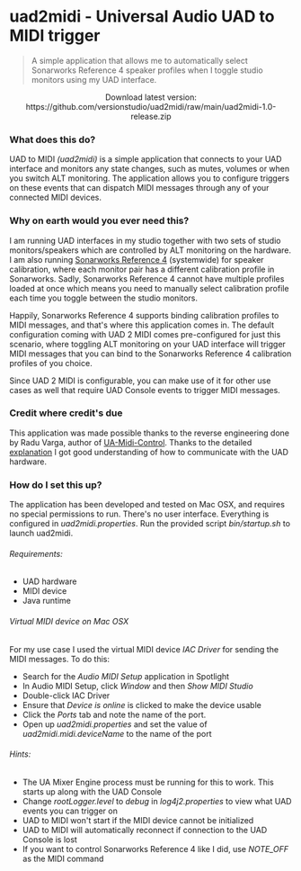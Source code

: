 # uad2midi - Universal Audio UAD to MIDI trigger

> A simple application that allows me to automatically select Sonarworks Reference 4 speaker profiles when I toggle studio monitors using my UAD interface.

<p align="center">
Download latest version: 
https://github.com/versionstudio/uad2midi/raw/main/uad2midi-1.0-release.zip
</p>

### What does this do?

UAD to MIDI *(uad2midi)* is a simple application that connects to your UAD interface and monitors any state changes, such as mutes, volumes or when you switch ALT monitoring. The application allows you to configure triggers on these events that can dispatch MIDI messages through any of your connected MIDI devices.

### Why on earth would you ever need this?

I am running UAD interfaces in my studio together with two sets of studio monitors/speakers which are controlled by ALT monitoring on the hardware. I am also running [Sonarworks Reference 4](https://www.sonarworks.com/reference) (systemwide) for speaker calibration, where each monitor pair has a different calibration profile in Sonarworks. Sadly, Sonarworks Reference 4 cannot have multiple profiles loaded at once which means you need to manually select calibration profile each time you toggle between the studio monitors.

Happily, Sonarworks Reference 4 supports binding calibration profiles to MIDI messages, and that's where this application comes in. The default configuration coming with UAD 2 MIDI comes pre-configured for just this scenario, where toggling ALT monitoring on your UAD interface will trigger MIDI messages that you can bind to the Sonarworks Reference 4 calibration profiles of you choice. 

Since UAD 2 MIDI is configurable, you can make use of it for other use cases as well that require UAD Console events to trigger MIDI messages.

### Credit where credit's due

This application was made possible thanks to the reverse engineering done by Radu Varga, author of [UA-Midi-Control](https://github.com/raduvarga/UA-Midi-Control). Thanks to the detailed [explanation](https://github.com/raduvarga/UA-Midi-Control#ok-so-how-did-you-do-it) I got good understanding of how to communicate with the UAD hardware.

### How do I set this up?

The application has been developed and tested on Mac OSX, and requires no special permissions to run. There's no user interface. Everything is configured in *uad2midi.properties*. Run the provided script *bin/startup.sh* to launch uad2midi.

###### Requirements:
- UAD hardware
- MIDI device
- Java runtime

###### Virtual MIDI device on Mac OSX
For my use case I used the virtual MIDI device *IAC Driver* for sending the MIDI messages. To do this:
- Search for the *Audio MIDI Setup* application in Spotlight
- In Audio MIDI Setup, click *Window* and then *Show MIDI Studio*
- Double-click IAC Driver
- Ensure that *Device is online* is clicked to make the device usable
- Click the *Ports* tab and note the name of the port.
- Open up *uad2midi.properties* and set the value of *uad2midi.midi.deviceName* to the name of the port

###### Hints:
- The UA Mixer Engine process must be running for this to work. This starts up along with the UAD Console
- Change *rootLogger.level* to *debug* in *log4j2.properties* to view what UAD events you can trigger on
- UAD to MIDI won't start if the MIDI device cannot be initialized
- UAD to MIDI will automatically reconnect if connection to the UAD Console is lost
- If you want to control Sonarworks Reference 4 like I did, use *NOTE_OFF* as the MIDI command
